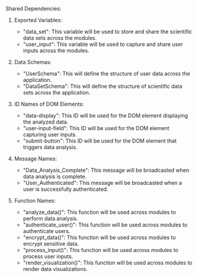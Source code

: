 Shared Dependencies:

1. Exported Variables:
   - "data_set": This variable will be used to store and share the scientific data sets across the modules.
   - "user_input": This variable will be used to capture and share user inputs across the modules.

2. Data Schemas:
   - "UserSchema": This will define the structure of user data across the application.
   - "DataSetSchema": This will define the structure of scientific data sets across the application.

3. ID Names of DOM Elements:
   - "data-display": This ID will be used for the DOM element displaying the analyzed data.
   - "user-input-field": This ID will be used for the DOM element capturing user inputs.
   - "submit-button": This ID will be used for the DOM element that triggers data analysis.

4. Message Names:
   - "Data_Analysis_Complete": This message will be broadcasted when data analysis is complete.
   - "User_Authenticated": This message will be broadcasted when a user is successfully authenticated.

5. Function Names:
   - "analyze_data()": This function will be used across modules to perform data analysis.
   - "authenticate_user()": This function will be used across modules to authenticate users.
   - "encrypt_data()": This function will be used across modules to encrypt sensitive data.
   - "process_input()": This function will be used across modules to process user inputs.
   - "render_visualization()": This function will be used across modules to render data visualizations.
